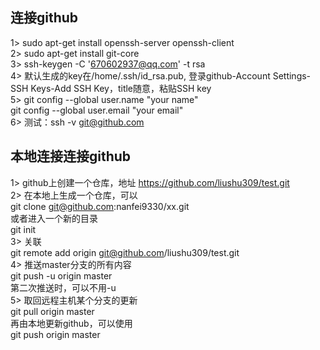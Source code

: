 ## 连接github
  1> sudo apt-get install openssh-server openssh-client  
  2> sudo apt-get install git-core  
  3> ssh-keygen -C '670602937@qq.com' -t rsa  
  4> 默认生成的key在/home/.ssh/id_rsa.pub, 登录github-Account Settings-SSH Keys-Add SSH Key，title随意，粘贴SSH key  
  5> git config --global user.name "your name"  
     git config --global user.email "your email"  
  6> 测试：ssh -v git@github.com  
  
## 本地连接连接github
  1> github上创建一个仓库，地址 https://github.com/liushu309/test.git  
  2> 在本地上生成一个仓库，可以  
    git clone git@github.com:nanfei9330/xx.git  
  或者进入一个新的目录  
    git init  
  3> 关联  
    git remote add origin git@github.com/liushu309/test.git  
  4> 推送master分支的所有内容  
    git push -u origin master  
  第二次推送时，可以不用-u  
  5> 取回远程主机某个分支的更新  
    git pull origin master  
  再由本地更新github，可以使用  
    git push origin master  
